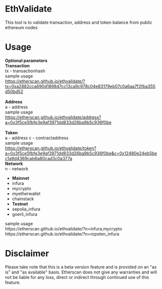 # EthValidate
This tool is to validate transaction, address and token balance from public ethereum nodes

# Usage

<b>Optional parameters</b> <br>
<b>Transaction</b> <br>
tx - transactionhash
<br>
sample usage<br>
https://etherscan.github.io/ethvalidate/?tx=0xa2882cca690d1898d7cc13ca9c978c04e83179eb07c0a6aa7f2fba355d50bd52
<br><br>
<b>Address</b> <br>
a - address
<br>
  sample usage<br>
  https://etherscan.github.io/ethvalidate/address?a=0x3f5ce5fbfe3e9af3971dd833d26ba9b5c936f0be
<br><br>
<b>Token</b><br>
a - address
c - contractaddress
<br>
   sample usage<br>
  https://etherscan.github.io/ethvalidate/token?a=0x3f5ce5fbfe3e9af3971dd833d26ba9b5c936f0be&c=0x12480e24eb5bec1a9d4369cab6a80cad3c0a377a
<br>
  <b>Network</b><br>
n - network<br>
<ul>
  <li><b>Mainnet</b></li>
  <li>infura</li>
  <li>mycrypto</li>
  <li>myetherwallet</li>
  <li>chainstack</li>
  <li><b>Testnet</b></li>
  <li>sepolia_infura</li>
  <li>goerli_infura</li>
</ul>
sample usage <br>
https://etherscan.github.io/ethvalidate/?n=infura,mycrypto <br>
https://etherscan.github.io/ethvalidate/?n=ropsten_infura


# Disclaimer
Please take note that this is a beta version feature and is provided on an "as is" and "as available" basis. Etherscan does not give any warranties and will not be liable for any loss, direct or indirect through continued use of this feature.

